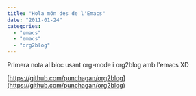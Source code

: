```yaml
---
title: "Hola món des de l'Emacs"
date: "2011-01-24"
categories: 
  - "emacs"
  - "emacs"
  - "org2blog"
---
```


Primera nota al bloc usant org-mode i org2blog amb l'emacs XD

[https://github.com/punchagan/org2blog](https://github.com/punchagan/org2blog)
